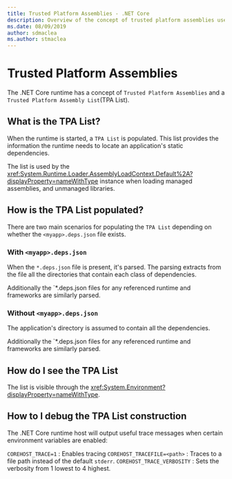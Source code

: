 ```yaml
---
title: Trusted Platform Assemblies - .NET Core
description: Overview of the concept of trusted platform assemblies used in .NET Core to populate the default AssemblyLoadContext.
ms.date: 08/09/2019
author: sdmaclea
ms.author: stmaclea
---
```

# Trusted Platform Assemblies

The .NET Core runtime has a concept of `Trusted Platform Assemblies` and a `Trusted Platform Assembly List`(TPA List).

## What is the TPA List?

When the runtime is started, a `TPA List` is populated. This list provides the information the runtime needs to locate an application's static dependencies.

The list is used by the <xref:System.Runtime.Loader.AssemblyLoadContext.Default%2A?displayProperty=nameWithType> instance when loading managed assemblies, and unmanaged libraries.

## How is the TPA List populated?

There are two main scenarios for populating the `TPA List` depending on whether the `<myapp>.deps.json` file exists.

### With `<myapp>.deps.json`

When the `*.deps.json` file is present, it's parsed.  The parsing extracts from the file all the directories that contain each class of dependencies.

Additionally the `*.deps.json files for any referenced runtime and frameworks are similarly parsed.

### Without `<myapp>.deps.json`

The application's directory is assumed to contain all the dependencies.

Additionally the `*.deps.json files for any referenced runtime and frameworks are similarly parsed.

## How do I see the TPA List

The list is visible through the <xref:System.Environment?displayProperty=nameWithType>.

## How to I debug the TPA List construction

The .NET Core runtime host will output useful trace messages when certain environment variables are enabled:

`COREHOST_TRACE=1` : Enables tracing
`COREHOST_TRACEFILE=<path>` : Traces to a file path instead of the default `stderr`.
`COREHOST_TRACE_VERBOSITY` : Sets the verbosity from 1 lowest to 4 highest.

